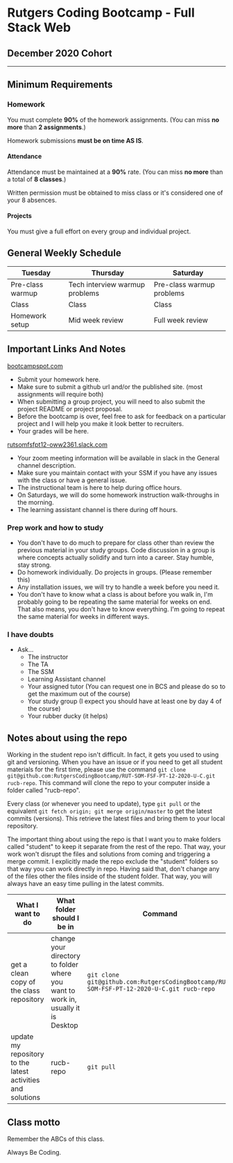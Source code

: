 # Rutgers Coding Bootcamp - Full Stack Web

## December 2020 Cohort

-----------------------------------------

## Minimum Requirements

### Homework

You must complete **90%** of the homework assignments. (You can miss **no more** than **2 assignments**.)

Homework submissions **must be on time AS IS**.

#### Attendance

Attendance must be maintained at a **90%** rate. (You can miss **no more** than a total of **8 classes**.)

Written permission must be obtained to miss class or it's considered one of your 8 absences.

#### Projects

You must give a full effort on every group and individual project.

## General Weekly Schedule

| Tuesday | Thursday | Saturday
| - | - | -
| Pre-class warmup | Tech interview warmup problems | Pre-class warmup problems
| Class | Class | Class
| Homework setup | Mid week review | Full week review

## Important Links And Notes

[bootcampspot.com](https://bootcampspot.com)

* Submit your homework here.
* Make sure to submit a github url and/or the published site. (most assignments will require both)
* When submitting a group project, you will need to also submit the project README or project proposal.
* Before the bootcamp is over, feel free to ask for feedback on a particular project and I will help you make it look better to recruiters.
* Your grades will be here.

[rutsomfsfpt12-oww2361.slack.com](https://rutsomfsfpt12-oww2361.slack.com)

* Your zoom meeting information will be available in slack in the General channel description.
* Make sure you maintain contact with your SSM if you have any issues with the class or have a general issue.
* The instructional team is here to help during office hours.
* On Saturdays, we will do some homework instruction walk-throughs in the morning.
* The learning assistant channel is there during off hours.

### Prep work and how to study

* You don't have to do much to prepare for class other than review the previous material in your study groups. Code discussion in a group is where concepts actually solidify and turn into a career. Stay humble, stay strong.
* Do homework individually. Do projects in groups. (Please remember this)
* Any installation issues, we will try to handle a week before you need it.
* You don't have to know what a class is about before you walk in, I'm probably going to be repeating the same material for weeks on end. That also means, you don't have to know everything. I'm going to repeat the same material for weeks in different ways.

### I have doubts

* Ask...
  * The instructor
  * The TA
  * The SSM
  * Learning Assistant channel
  * Your assigned tutor (You can request one in BCS and please do so to get the maximum out of the course)
  * Your study group (I expect you should have at least one by day 4 of the course)
  * Your rubber ducky (it helps)

## Notes about using the repo

Working in the student repo isn't difficult. In fact, it gets you used to using git and versioning. When you have an issue or if you need to get all student materials for the first
time, please use the command `git clone git@github.com:RutgersCodingBootcamp/RUT-SOM-FSF-PT-12-2020-U-C.git rucb-repo`. This command will clone the repo to your computer inside a folder called "rucb-repo".

Every class (or whenever you need to update), type `git pull` or the equivalent `git fetch origin; git merge origin/master` to get the latest commits (versions). This retrieve the latest files and bring them to your local repository.

The important thing about using the repo is that I want you to make folders called "student" to keep it separate from the rest of the repo. That way, your work won't disrupt the files and solutions from coming and triggering a merge commit. I explicitly made the repo exclude the "student" folders so that way you can work directly in repo. Having said that,
don't change any of the files other the files inside of the student folder. That way, you will always have an easy time pulling in the latest commits.

| What I want to do | What folder should I be in | Command |
| - | - | - |
| get a clean copy of the class repository | change your directory to folder where you want to work in, usually it is Desktop | ```git clone git@github.com:RutgersCodingBootcamp/RUT-SOM-FSF-PT-12-2020-U-C.git rucb-repo``` |
| update my repository to the latest activities and solutions | rucb-repo | ```git pull``` |

## Class motto

Remember the ABCs of this class.

Always Be Coding.
